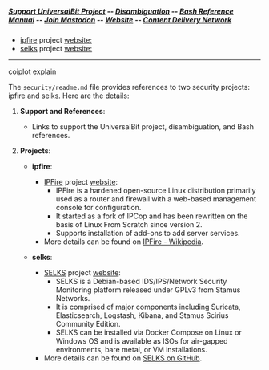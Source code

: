 ##### [Support UniversalBit Project](https://github.com/universalbit-dev/universalbit-dev/tree/main/support) -- [Disambiguation](https://en.wikipedia.org/wiki/Wikipedia:Disambiguation) -- [Bash Reference Manual](https://www.gnu.org/software/bash/manual/html_node/index.html) -- [Join Mastodon](https://mastodon.social/invite/wTHp2hSD) -- [Website](https://www.universalbit.it/) -- [Content Delivery Network](https://universalbitcdn.it/)

* [ipfire](https://github.com/universalbit-dev/universalbit-dev/tree/main/ipfire)  project [website:](https://www.ipfire.org/)
* [selks](https://github.com/StamusNetworks/SELKS/blob/master/README.rst) project [website:](https://www.stamus-networks.com/selks)

---
coiplot explain

The `security/readme.md` file provides references to two security projects: ipfire and selks. Here are the details:

1. **Support and References**:
   - Links to support the UniversalBit project, disambiguation, and Bash references.

2. **Projects**:
   - **ipfire**:
     - [IPFire](https://github.com/universalbit-dev/universalbit-dev/tree/main/ipfire) project [website](https://www.ipfire.org/): 
       - IPFire is a hardened open-source Linux distribution primarily used as a router and firewall with a web-based management console for configuration.
       - It started as a fork of IPCop and has been rewritten on the basis of Linux From Scratch since version 2.
       - Supports installation of add-ons to add server services.
     - More details can be found on [IPFire - Wikipedia](https://en.wikipedia.org/wiki/IPFire).

   - **selks**:
     - [SELKS](https://github.com/StamusNetworks/SELKS/blob/master/README.rst) project [website](https://www.stamus-networks.com/selks):
       - SELKS is a Debian-based IDS/IPS/Network Security Monitoring platform released under GPLv3 from Stamus Networks.
       - It is comprised of major components including Suricata, Elasticsearch, Logstash, Kibana, and Stamus Scirius Community Edition.
       - SELKS can be installed via Docker Compose on Linux or Windows OS and is available as ISOs for air-gapped environments, bare metal, or VM installations.
     - More details can be found on [SELKS on GitHub](https://github.com/StamusNetworks/SELKS).


